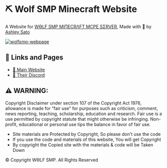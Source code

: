 # ⛏ Wolf SMP Minecraft Website
A Website for [WӨLF SMP MIПECRΛFT MCPE SΣRVER](https://discord.gg/wzJpJahe8m), Made with 💝 by [Ashley Sato](https://github.com/AshleySato899)

[![wolfsmp-webpage](https://raw.githubusercontent.com/AshleySato899/wolfsmp-website/main/wolfsmp.png)](https://wolfsmp.vercel.app/)

## 🔗 Links and Pages
- [🥰 Main Website](https://wolfsmp.vercel.app/)
- [💬 Their Discord](https://discord.gg/wzJpJahe8m)

## ⚠ WARNING:
Copyright Disclaimer under section 107 of the Copyright Act 1976, 
allowance is made for “fair use” for purposes such as criticism, 
comment, news reporting, teaching, scholarship, education and research.
Fair use is a use permitted by copyright statute that might otherwise be 
infringing.  Non-profit, educational or personal use tips the balance in 
favor of fair use. 

- Site materials are Protected by Copyright, So please don't use the code
- If you use the code and materials of this website, You will get Copyright
- By copyright the Copied site with the materials & code will be Taken Down

© Copyright WӨLF SMP. All Rights Reserved
